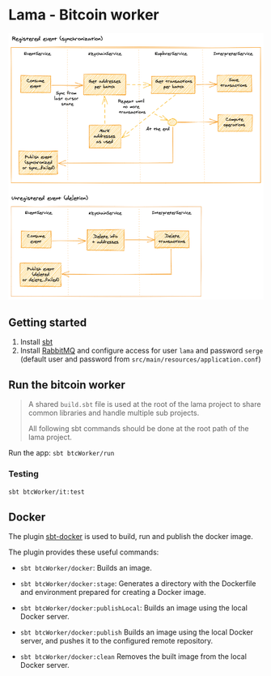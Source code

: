 # Lama - Bitcoin worker

![](../../../excalidraw/btc-worker.png)

## Getting started
1. Install [sbt][sbt]
2. Install [RabbitMQ][rabbitmq] and configure access for user `lama` and password `serge` (default user and password from `src/main/resources/application.conf`)

## Run the bitcoin worker

> A shared `build.sbt` file is used at the root of the lama project to share common libraries and handle multiple sub projects.
>
>All following sbt commands should be done at the root path of the lama project.

Run the app: `sbt btcWorker/run`

### Testing

`sbt btcWorker/it:test`

## Docker

The plugin [sbt-docker][sbt-docker] is used to build, run and publish the docker image.

The plugin provides these useful commands:

- `sbt btcWorker/docker`:
Builds an image.

- `sbt btcWorker/docker:stage`:
Generates a directory with the Dockerfile and environment prepared for creating a Docker image.

- `sbt btcWorker/docker:publishLocal`:
Builds an image using the local Docker server.

- `sbt btcWorker/docker:publish`
Builds an image using the local Docker server, and pushes it to the configured remote repository.

- `sbt btcWorker/docker:clean`
Removes the built image from the local Docker server.

[sbt]: http://www.scala-sbt.org/1.x/docs/Setup.html
[rabbitmq]: https://www.rabbitmq.com/download.html
[sbt-docker]: https://github.com/marcuslonnberg/sbt-docker